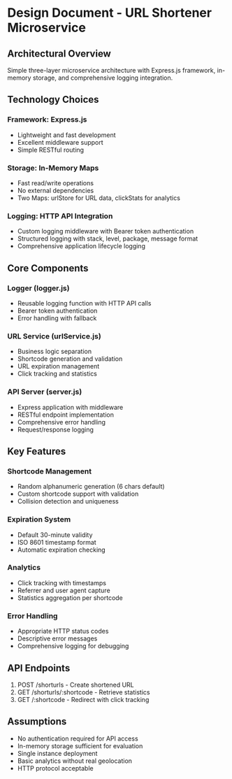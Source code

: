 # Design Document - URL Shortener Microservice

## Architectural Overview

Simple three-layer microservice architecture with Express.js framework, in-memory storage, and comprehensive logging integration.

## Technology Choices

### Framework: Express.js
- Lightweight and fast development
- Excellent middleware support
- Simple RESTful routing

### Storage: In-Memory Maps
- Fast read/write operations
- No external dependencies
- Two Maps: urlStore for URL data, clickStats for analytics

### Logging: HTTP API Integration
- Custom logging middleware with Bearer token authentication
- Structured logging with stack, level, package, message format
- Comprehensive application lifecycle logging

## Core Components

### Logger (logger.js)
- Reusable logging function with HTTP API calls
- Bearer token authentication
- Error handling with fallback

### URL Service (urlService.js)
- Business logic separation
- Shortcode generation and validation
- URL expiration management
- Click tracking and statistics

### API Server (server.js)
- Express application with middleware
- RESTful endpoint implementation
- Comprehensive error handling
- Request/response logging

## Key Features

### Shortcode Management
- Random alphanumeric generation (6 chars default)
- Custom shortcode support with validation
- Collision detection and uniqueness

### Expiration System
- Default 30-minute validity
- ISO 8601 timestamp format
- Automatic expiration checking

### Analytics
- Click tracking with timestamps
- Referrer and user agent capture
- Statistics aggregation per shortcode

### Error Handling
- Appropriate HTTP status codes
- Descriptive error messages
- Comprehensive logging for debugging

## API Endpoints

1. POST /shorturls - Create shortened URL
2. GET /shorturls/:shortcode - Retrieve statistics
3. GET /:shortcode - Redirect with click tracking

## Assumptions

- No authentication required for API access
- In-memory storage sufficient for evaluation
- Single instance deployment
- Basic analytics without real geolocation
- HTTP protocol acceptable

